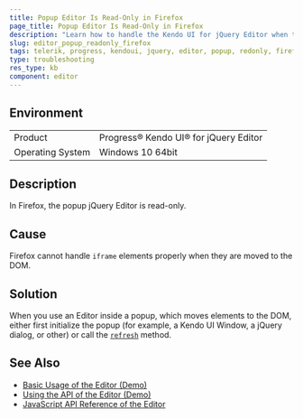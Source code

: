 ```yaml
---
title: Popup Editor Is Read-Only in Firefox
page_title: Popup Editor Is Read-Only in Firefox
description: "Learn how to handle the Kendo UI for jQuery Editor when the popup functionality is read-only in Firefox."
slug: editor_popup_readonly_firefox
tags: telerik, progress, kendoui, jquery, editor, popup, redonly, firefox 
type: troubleshooting
res_type: kb
component: editor
---
```


## Environment

<table>
 <tr>
  <td>Product</td>
  <td>Progress® Kendo UI® for jQuery Editor</td>
 </tr>
 <tr>
  <td>Operating System</td>
  <td>Windows 10 64bit</td>
 </tr>
</table>

## Description 

In Firefox, the popup jQuery Editor is read-only.

## Cause 

Firefox cannot handle `iframe` elements properly when they are moved to the DOM.

## Solution 

When you use an Editor inside a popup, which moves elements to the DOM, either first initialize the popup (for example, a Kendo UI Window, a jQuery dialog, or other) or call the [`refresh`](/api/javascript/ui/editor/methods/refresh) method.


## See Also

* [Basic Usage of the Editor (Demo)](https://demos.telerik.com/kendo-ui/editor/index)
* [Using the API of the Editor (Demo)](https://demos.telerik.com/kendo-ui/editor/api)
* [JavaScript API Reference of the Editor](/api/javascript/ui/editor)
